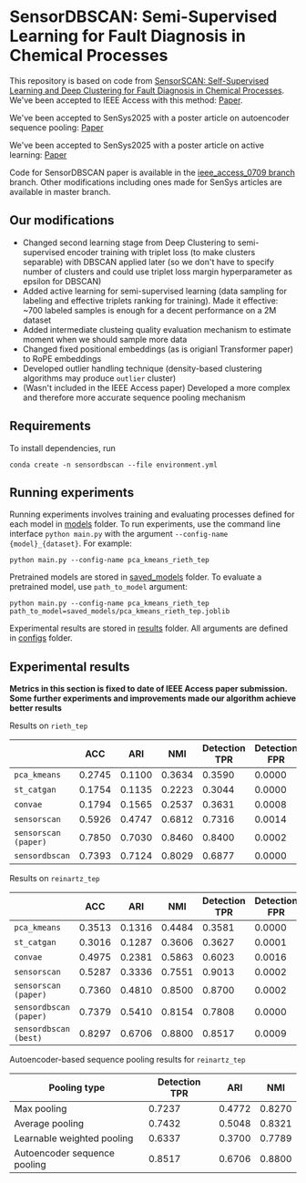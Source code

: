 # SensorDBSCAN: Semi-Supervised Learning for Fault Diagnosis in Chemical Processes

This repository is based on code from [SensorSCAN: Self-Supervised Learning and Deep Clustering for Fault Diagnosis in Chemical Processes](https://www.sciencedirect.com/science/article/abs/pii/S0004370223001583).
We've been accepted to IEEE Access with this method: [Paper](https://ieeexplore.ieee.org/document/10869347).

We've been accepted to SenSys2025 with a poster article on autoencoder sequence pooling: [Paper](https://dl.acm.org/doi/abs/10.1145/3715014.3724030)

We've been accepted to SenSys2025 with a poster article on active learning: [Paper](https://dl.acm.org/doi/abs/10.1145/3715014.3724060)

Code for SensorDBSCAN paper is available in the [ieee_access_0709 branch](../../tree/ieee_access_0709) branch. Other modifications including ones made for SenSys articles are available in master branch.

## Our modifications

* Changed second learning stage from Deep Clustering to semi-supervised encoder training with triplet loss 
(to make clusters separable) with DBSCAN applied later (so we don't have to specify number of clusters and could use 
triplet loss margin hyperparameter as epsilon for DBSCAN)
* Added active learning for semi-supervised learning (data sampling for labeling and effective triplets ranking for training). Made it effective: ~700 labeled samples is enough for a decent performance on a 2M dataset
* Added intermediate clusteing quality evaluation mechanism to estimate moment when we should sample more data
* Changed fixed positional embeddings (as is origianl Transformer paper) to RoPE embeddings
* Developed outlier handling technique (density-based clustering algorithms may produce `outlier` cluster)
* (Wasn't included in the IEEE Access paper) Developed a more complex and therefore more accurate sequence pooling mechanism

## Requirements

To install dependencies, run 
```
conda create -n sensordbscan --file environment.yml
```

## Running experiments

Running experiments involves training and evaluating processes defined for each model in [models](/models/) folder. To run experiments, use the command line interface `python main.py` with the argument `--config-name {model}_{dataset}`. For example:

```
python main.py --config-name pca_kmeans_rieth_tep
```

Pretrained models are stored in [saved_models](/saved_models/) folder. To evaluate a pretrained model, use `path_to_model` argument:

```
python main.py --config-name pca_kmeans_rieth_tep path_to_model=saved_models/pca_kmeans_rieth_tep.joblib
```

Experimental results are stored in [results](/results/) folder. All arguments are defined in [configs](/configs/) folder.

## Experimental results

**Metrics in this section is fixed to date of IEEE Access paper submission. Some further experiments and improvements made our algorithm achieve better results** 

Results on `rieth_tep`

|                      | ACC    | ARI    | NMI    | Detection TPR | Detection FPR | CDR    | ADD    |
|----------------------|--------|--------|--------|---------------|---------------|--------|--------|
| `pca_kmeans`         | 0.2745 | 0.1100 | 0.3634 | 0.3590        | 0.0000        | 0.7910 | 113.95 |
| `st_catgan`          | 0.1754 | 0.1135 | 0.2223 | 0.3044        | 0.0000        | 0.3238 | 102.63 |
| `convae`             | 0.1794 | 0.1565 | 0.2537 | 0.3631        | 0.0008        | 0.3664 | 164.76 |
| `sensorscan`         | 0.5926 | 0.4747 | 0.6812 | 0.7316        | 0.0014        | 0.7351 | 57.15  |
| `sensorscan (paper)` | 0.7850 | 0.7030 | 0.8460 | 0.8400        | 0.0002        | 0.9200 | 5.21   |
| `sensordbscan`       | 0.7393 | 0.7124 | 0.8029 | 0.6877        | 0.0000        | 0.6913 | 121.42 |

Results on `reinartz_tep`

|                        | ACC    | ARI    | NMI    | Detection TPR | Detection FPR | CDR    | ADD    |
|------------------------|--------|--------|--------|---------------|---------------|--------|--------|
| `pca_kmeans`           | 0.3513 | 0.1316 | 0.4484 | 0.3581        | 0.0000        | 0.9562 | 113.33 |
| `st_catgan`            | 0.3016 | 0.1287 | 0.3606 | 0.3627        | 0.0001        | 0.8882 | 135.04 |
| `convae`               | 0.4975 | 0.2381 | 0.5863 | 0.6023        | 0.0016        | 0.9402 | 155.16 |
| `sensorscan`           | 0.5287 | 0.3336 | 0.7551 | 0.9013        | 0.0002        | 0.7219 | 30.98  |
| `sensorscan (paper)`   | 0.7360 | 0.4810 | 0.8500 | 0.8700        | 0.0002        | 0.9600 | 28.47  |
| `sensordbscan (paper)` | 0.7379 | 0.5410 | 0.8154 | 0.7808        | 0.0000        | 0.8433 | 164.91 |
| `sensordbscan (best)`  | 0.8297 | 0.6706 | 0.8800 | 0.8517        | 0.0009        | 0.9064 | 36.59  |

Autoencoder-based sequence pooling results for `reinartz_tep`

| Pooling type                 | Detection TPR | ARI    | NMI    | 
|------------------------------|---------------|--------|--------|
| Max pooling                  | 0.7237        | 0.4772 | 0.8270 | 
| Average pooling              | 0.7432        | 0.5048 | 0.8321 |
| Learnable weighted pooling   | 0.6337        | 0.3700 | 0.7789 |
| Autoencoder sequence pooling | 0.8517        | 0.6706 | 0.8800 |

